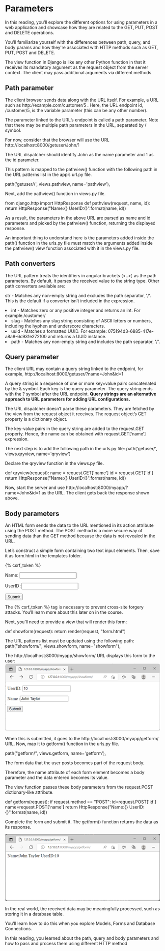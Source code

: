 <h1>Parameters</h1>

In this reading, you’ll explore the different options for using parameters in a web application and showcase how they are related to the GET, PUT, POST and DELETE operations.

You’ll familiarize yourself with the differences between path, query, and body params and how they're associated with HTTP methods such as GET, PUT, POST and DELETE.

The view function in Django is like any other Python function in that it receives its mandatory argument as the request object from the server context. The client may pass additional arguments via different methods. 

<h2>Path parameter</h2>
The client browser sends data along with the URL itself. For example, a URL such as 
http://example.com/customer/5
. Here, the URL endpoint id, /customer/5, is the variable parameter (this can be any other number). 

The parameter linked to the URL’s endpoint is called a path parameter. Note that there may be multiple path parameters in the URL, separated by / symbol.

For now, consider that the browser will use the URL 
http://localhost:8000/getuser/John/1
 

The URL dispatcher should identify John as the name parameter and 1 as the id parameter. 

This pattern is mapped to the pathview() function with the following path in the URL patterns list in the app’s url.py file.

path('getuser/<name>/<id>', views.pathview, name='pathview'), 

Next, add the pathview() function in views.py file.

from django.http import HttpResponse 
def pathview(request, name, id): 
    return HttpResponse("Name:{} UserID:{}".format(name, id)) 


As a result, the parameters in the above URL are parsed as name and id parameters and picked by the pathview() function, returning the displayed response.

An important thing to understand here is the parameters added inside the path() function in the urls.py file must match the arguments added inside the pathview() view function associated with it in the views.py file. 

<h2>Path converters</h2>

The URL pattern treats the identifiers in angular brackets (<..>) as the path parameters. By default, it parses the received value to the string type. Other path converters available are:

str - Matches any non-empty string and excludes the path separator, '/'. This is the default if a converter isn’t included in the expression.
<li>
int - Matches zero or any positive integer and returns an int. For example:/customer/<int:id></li>
<li>
slug - Matches any slug string consisting of ASCII letters or numbers, including the hyphen and underscore characters.</li>
<li>
uuid - Matches a formatted UUID.  For example: 075194d3-6885-417e-a8a8-6c931e272f00 and returns a UUID instance.</li>
<li>
path - Matches any non-empty string and includes the path separator, '/'. </li>

<h2>Query parameter</h2>
The client URL may contain a query string linked to the endpoint, for example, 
http://localhost:8000/getuser/?name=John&id=1
 

A query string is a sequence of one or more key=value pairs concatenated by the & symbol. Each key is the query parameter. The query string ends with the ? symbol after the URL endpoint. 
<b>
Query strings are an alternative approach to URL parameters for adding URL configurations.</b>

The URL dispatcher doesn’t parse these parameters. They are fetched by the view from the request object it receives. The request object’s GET property is a dictionary object. 

The key-value pairs in the query string are added to the request.GET property. Hence, the name can be obtained with request.GET[‘name’] expression.

The next step is to add the following path in the urls.py file:
path('getuser/', views.qryview, name='qryview') 

Declare the qryview function in the views.py file.

def qryview(request): 
    name = request.GET['name'] 
    id = request.GET['id'] 
    return HttpResponse("Name:{} UserID:{}".format(name, id)) 

Now, start the server and use 
http://localhost:8000/myapp/?name=John&id=1
 as the URL. The client gets back the response shown above.

<h2>Body parameters</h2>
An HTML form sends the data to the URL mentioned in its action attribute using the POST method. The POST method is a more secure way of sending data than the GET method because the data is not revealed in the URL. 

Let’s construct a simple form containing two text input elements. Then, save it as form.html in the templates folder.

<form action="/myapp/getform/" method="POST"> 
    {% csrf_token %} 
    <p>Name: <input type="text" name="id"></p> 
    <p>UserID :<input type="name" name="name"></p> 
    <input type="submit"> 
</form> 

The {% csrf_token %} tag is necessary to prevent cross-site forgery attacks. You’ll learn more about this later on in the course.

Next, you’ll need to provide a view that will render this form:

def showform(request): 
    return render(request, "form.html") 

The URL patterns list must be updated using the following path:
path("showform/", views.showform, name="showform"), 

The http://localhost:8000/myapp/showform/ URL displays this form to the user:
<img src='P1.png'>

When this is submitted, it goes to the http://localhost:8000/myapp/getform/ URL. Now, map it to getform() function in the urls.py file.

 path("getform/", views.getform, name='getform'),

The form data that the user posts becomes part of the request body. 

Therefore, the name attribute of each form element becomes a body parameter and the data entered becomes its value. 

The view function passes these body parameters from the request.POST dictionary-like attribute.

def getform(request): 
    if request.method == "POST": 
        id=request.POST['id'] 
        name=request.POST['name'] 
    return HttpResponse("Name:{} UserID:{}".format(name, id)) 

Complete the form and submit it. The getform() function returns the data as its response. 

<img src='P2.png'>

In the real world, the received data may be meaningfully processed, such as storing it in a database table. 

You’ll learn how to do this when you explore Models, Forms and Database Connections.

In this reading, you learned about the path, query and body parameters and how to pass and process them using different HTTP method